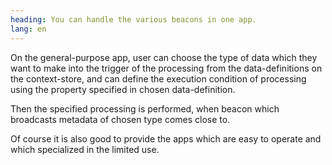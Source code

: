```yaml
---
heading: You can handle the various beacons in one app.
lang: en
---
```

On the general-purpose app, user can choose the type of data which they want to make into the trigger of the processing from the data-definitions on the context-store, and can define the execution condition of processing using the property specified in chosen data-definition.

Then the specified processing is performed, when beacon which broadcasts metadata of chosen type comes close to.

Of course it is also good to provide the apps which are easy to operate and which specialized in the limited use.
